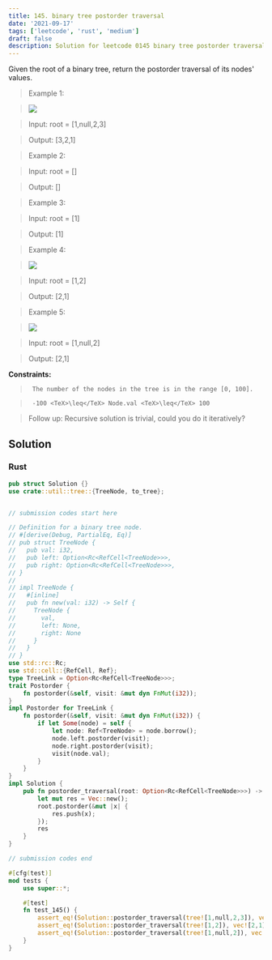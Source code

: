 ```yaml
---
title: 145. binary tree postorder traversal
date: '2021-09-17'
tags: ['leetcode', 'rust', 'medium']
draft: false
description: Solution for leetcode 0145 binary tree postorder traversal
---
```


 

  Given the root of a binary tree, return the postorder traversal of its nodes' values.

   

 >   Example 1:

 >   ![](https://assets.leetcode.com/uploads/2020/08/28/pre1.jpg)

 >   Input: root <TeX>=</TeX> [1,null,2,3]

 >   Output: [3,2,1]

  

 >   Example 2:

  

 >   Input: root <TeX>=</TeX> []

 >   Output: []

  

 >   Example 3:

  

 >   Input: root <TeX>=</TeX> [1]

 >   Output: [1]

  

 >   Example 4:

 >   ![](https://assets.leetcode.com/uploads/2020/08/28/pre3.jpg)

 >   Input: root <TeX>=</TeX> [1,2]

 >   Output: [2,1]

  

 >   Example 5:

 >   ![](https://assets.leetcode.com/uploads/2020/08/28/pre2.jpg)

 >   Input: root <TeX>=</TeX> [1,null,2]

 >   Output: [2,1]

  

   

  **Constraints:**

  

 >   	The number of the nodes in the tree is in the range [0, 100].

 >   	-100 <TeX>\leq</TeX> Node.val <TeX>\leq</TeX> 100

  

   

 >   Follow up: Recursive solution is trivial, could you do it iteratively?


## Solution
### Rust
```rust
pub struct Solution {}
use crate::util::tree::{TreeNode, to_tree};


// submission codes start here

// Definition for a binary tree node.
// #[derive(Debug, PartialEq, Eq)]
// pub struct TreeNode {
//   pub val: i32,
//   pub left: Option<Rc<RefCell<TreeNode>>>,
//   pub right: Option<Rc<RefCell<TreeNode>>>,
// }
// 
// impl TreeNode {
//   #[inline]
//   pub fn new(val: i32) -> Self {
//     TreeNode {
//       val,
//       left: None,
//       right: None
//     }
//   }
// }
use std::rc::Rc;
use std::cell::{RefCell, Ref};
type TreeLink = Option<Rc<RefCell<TreeNode>>>;
trait Postorder {
    fn postorder(&self, visit: &mut dyn FnMut(i32));
}
impl Postorder for TreeLink {
    fn postorder(&self, visit: &mut dyn FnMut(i32)) {
        if let Some(node) = self {
            let node: Ref<TreeNode> = node.borrow();
            node.left.postorder(visit);
            node.right.postorder(visit);
            visit(node.val);
        }    
    }
}
impl Solution {
    pub fn postorder_traversal(root: Option<Rc<RefCell<TreeNode>>>) -> Vec<i32> {
        let mut res = Vec::new();
        root.postorder(&mut |x| {
            res.push(x);
        });
        res
    }
}

// submission codes end

#[cfg(test)]
mod tests {
    use super::*;

    #[test]
    fn test_145() {
        assert_eq!(Solution::postorder_traversal(tree![1,null,2,3]), vec![3,2,1]);
        assert_eq!(Solution::postorder_traversal(tree![1,2]), vec![2,1]);
        assert_eq!(Solution::postorder_traversal(tree![1,null,2]), vec![2,1]);
    }
}

```
